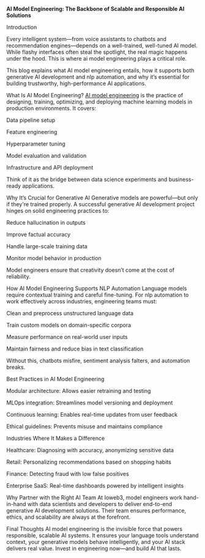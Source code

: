 **AI Model Engineering: The Backbone of Scalable and Responsible AI Solutions**

 Introduction

Every intelligent system—from voice assistants to chatbots and recommendation engines—depends on a well-trained, well-tuned AI model. While flashy interfaces often steal the spotlight, the real magic happens under the hood. This is where ai model engineering plays a critical role.

This blog explains what AI model engineering entails, how it supports both generative AI development and nlp automation, and why it’s essential for building trustworthy, high-performance AI applications.

What Is AI Model Engineering?
[AI model engineering](https://ioweb3.io/our-services/generative-ai-development) is the practice of designing, training, optimizing, and deploying machine learning models in production environments. It covers:

Data pipeline setup

Feature engineering

Hyperparameter tuning

Model evaluation and validation

Infrastructure and API deployment

Think of it as the bridge between data science experiments and business-ready applications.

Why It’s Crucial for Generative AI
Generative models are powerful—but only if they're trained properly. A successful generative AI development project hinges on solid engineering practices to:

Reduce hallucination in outputs

Improve factual accuracy

Handle large-scale training data

Monitor model behavior in production

Model engineers ensure that creativity doesn’t come at the cost of reliability.

How AI Model Engineering Supports NLP Automation
Language models require contextual training and careful fine-tuning. For nlp automation to work effectively across industries, engineering teams must:

Clean and preprocess unstructured language data

Train custom models on domain-specific corpora

Measure performance on real-world user inputs

Maintain fairness and reduce bias in text classification

Without this, chatbots misfire, sentiment analysis falters, and automation breaks.

Best Practices in AI Model Engineering

Modular architecture: Allows easier retraining and testing

MLOps integration: Streamlines model versioning and deployment

Continuous learning: Enables real-time updates from user feedback

Ethical guidelines: Prevents misuse and maintains compliance

Industries Where It Makes a Difference

Healthcare: Diagnosing with accuracy, anonymizing sensitive data

Retail: Personalizing recommendations based on shopping habits

Finance: Detecting fraud with low false positives

Enterprise SaaS: Real-time dashboards powered by intelligent insights

Why Partner with the Right AI Team
At Ioweb3, model engineers work hand-in-hand with data scientists and developers to deliver end-to-end generative AI development solutions. Their team ensures performance, ethics, and scalability are always at the forefront.

Final Thoughts
AI model engineering is the invisible force that powers responsible, scalable AI systems. It ensures your language tools understand context, your generative models behave intelligently, and your AI stack delivers real value. Invest in engineering now—and build AI that lasts.
